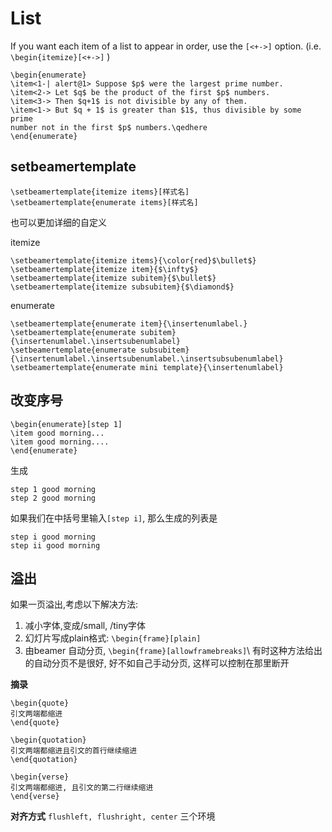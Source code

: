 # List
If you want each item of a list to appear in order, use the `[<+->]` option. (i.e. `\begin{itemize}[<+->]` )

	\begin{enumerate}
	\item<1-| alert@1> Suppose $p$ were the largest prime number.
	\item<2-> Let $q$ be the product of the first $p$ numbers.
	\item<3-> Then $q+1$ is not divisible by any of them.
	\item<1-> But $q + 1$ is greater than $1$, thus divisible by some prime
	number not in the first $p$ numbers.\qedhere
	\end{enumerate}

## setbeamertemplate

	\setbeamertemplate{itemize items}[样式名]
	\setbeamertemplate{enumerate items}[样式名]

也可以更加详细的自定义

itemize

	\setbeamertemplate{itemize items}{\color{red}$\bullet$} 
	\setbeamertemplate{itemize item}{$\infty$}
	\setbeamertemplate{itemize subitem}{$\bullet$}
	\setbeamertemplate{itemize subsubitem}{$\diamond$}

enumerate

	\setbeamertemplate{enumerate item}{\insertenumlabel.}
	\setbeamertemplate{enumerate subitem}{\insertenumlabel.\insertsubenumlabel}
	\setbeamertemplate{enumerate subsubitem}{\insertenumlabel.\insertsubenumlabel.\insertsubsubenumlabel}
	\setbeamertemplate{enumerate mini template}{\insertenumlabel}

## 改变序号

	\begin{enumerate}[step 1]
	\item good morning...
	\item good morning....
	\end{enumerate}
生成

	step 1 good morning
	step 2 good morning

如果我们在中括号里输入`[step i]`, 那么生成的列表是

	step i good morning
	step ii good morning

## 溢出
如果一页溢出,考虑以下解决方法:

1. 减小字体,变成/small, /tiny字体 
2. 幻灯片写成plain格式: `\begin{frame}[plain]`
3.  由beamer 自动分页, `\begin{frame}[allowframebreaks]`\\
有时这种方法给出的自动分页不是很好, 好不如自己手动分页, 这样可以控制在那里断开

**摘录**
```
\begin{quote}
引文两端都缩进
\end{quote}

\begin{quotation}
引文两端都缩进且引文的首行继续缩进
\end{quotation}

\begin{verse}
引文两端都缩进, 且引文的第二行继续缩进
\end{verse}
```

**对齐方式**
`flushleft, flushright, center` 三个环境

